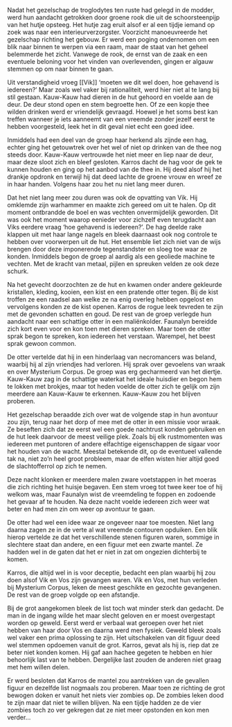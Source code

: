 Nadat het gezelschap de troglodytes ten ruste had gelegd in de modder, werd hun aandacht getrokken door groene rook die uit de schoorsteenpijp van het hutje opsteeg. Het hutje zag eruit alsof er al een tijdje iemand op zoek was naar een interieurverzorgster. Voorzicht manoeuvreerde het gezelschap richting het gebouw. Er werd een poging ondernomen om een blik naar binnen te werpen via een raam, maar de staat van het geheel belemmerde het zicht. Vanwege de rook, de ernst van de zaak en een eventuele beloning voor het vinden van overlevenden, gingen er algauw stemmen op om naar binnen te gaan.

Uit verstandigheid vroeg [[Vik]] ‘moeten we dit wel doen, hoe gehavend is iedereen?’ Maar zoals wel vaker bij rationaliteit, werd hier niet al te lang bij stil gestaan. Kauw-Kauw had dieren in de hut gehoord en voelde aan de deur. De deur stond open en stem begroette hen. Of ze een kopje thee wilden drinken werd er vriendelijk gevraagd. Hoewel je het soms best kan treffen wanneer je iets aanneemt van een vreemde zonder jezelf eerst te hebben voorgesteld, leek het in dit geval niet echt een goed idee.

Inmiddels had een deel van de groep haar herkend als zijnde een hag, echter ging het getouwtrek over het wel of niet op drinken van de thee nog steeds door. Kauw-Kauw vertrouwde het niet meer en liep naar de deur, maar deze sloot zich en bleef gesloten. Karros dacht de hag voor de gek te kunnen houden en ging op het aanbod van de thee in. Hij deed alsof hij het drankje opdronk en terwijl hij dat deed lachte de groene vrouw en wreef ze in haar handen. Volgens haar zou het nu niet lang meer duren.

Dat het niet lang meer zou duren was ook de opvatting van Vik. Hij omklemde zijn warhammer en maakte zich gereed om uit te halen. Op dit moment ontbrandde de boel en was vechten onvermijdelijk geworden. Dit was ook het moment waarop eenieder voor zichzelf even terugdacht aan Viks eerdere vraag ‘hoe gehavend is iedereen?’. De hag deelde rake klappen uit met haar lange nagels en bleek daarnaast ook nog controle te hebben over voorwerpen uit de hut. Het ensemble liet zich niet van de wijs brengen door deze imponerende tegenstandster en sloeg toe waar ze konden. Inmiddels begon de groep al aardig als een geoliede machine te vechten. Met de kracht van metaal, pijlen en spreuken velden ze ook deze schurk.

Na het gevecht doorzochten ze de hut en kwamen onder andere gekleurde kristallen, kleding, kooien, een kist en een pratende otter tegen. Bij de kist troffen ze een raadsel aan welke ze na enig overleg hebben opgelost en vervolgens konden ze de kist openen. Karros de rogue leek tevreden te zijn met de gevonden schatten en goud. De rest van de groep verlegde hun aandacht naar een schattige otter in een maliënkolder. Faunalyn bereidde zich kort even voor en kon toen met dieren spreken. Maar toen de otter sprak begon te spreken, kon iedereen het verstaan. Warempel, het beest sprak gewoon common.

De otter vertelde dat hij in een hinderlaag van necromancers was beland, waarbij hij al zijn vriendjes had verloren. Hij sprak over gevoelens van wraak en over Mysterium Corpus. De groep was erg gecharmeerd van het diertje. Kauw-Kauw zag in de schattige waterkat het ideale huisdier en begon hem te lokken met brokjes, maar tot heden voelde de otter zich te gelijk om zijn meerdere aan Kauw-Kauw te erkennen. Kauw-Kauw zou het blijven proberen.

Het gezelschap beraadde zich over wat de volgende stap in hun avontuur zou zijn, terug naar het dorp of mee met de otter in een missie voor wraak. Ze beseften zich dat ze eerst wel een goede nachtrust konden gebruiken en de hut leek daarvoor de meest veilige plek. Zoals bij elk rustmomenten was iedereen met puntoren of andere elfachtige eigenschappen de sigaar voor het houden van de wacht. Meestal betekende dit, op de eventueel vallende tak na, niet zo’n heel groot probleem, maar de elfen wisten hier altijd goed de slachtofferrol op zich te nemen. 

Deze nacht klonken er meerdere malen zware voetstappen in het moeras die zich richting het huisje begaven. Een stem vroeg tot twee keer toe of hij welkom was, maar Faunalyn wist de vreemdeling te foppen en zodoende het gevaar af te houden. Na deze nacht voelde iedereen zich weer wat beter en had men zin om weer op avontuur te gaan.

De otter had wel een idee waar ze ongeveer naar toe moesten. Niet lang daarna zagen ze in de verte al wat vreemde contouren opduiken. Een blik hierop vertelde ze dat het verschillende stenen figuren waren, sommige in slechtere staat dan andere, en een figuur met een zwarte mantel. Ze hadden wel in de gaten dat het er niet in zat om ongezien dichterbij te komen.

Karros, die altijd wel in is voor deceptie, bedacht een plan waarbij hij zou doen alsof Vik en Vos zijn gevangen waren. Vik en Vos, met hun verleden bij Mysterium Corpus, leken de meest geschikte en gezochte gevangenen. De rest van de groep volgde op een afstandje. 

Bij de grot aangekomen bleek de list toch wat minder sterk dan gedacht. De man in de ingang wilde het maar slecht geloven en er moest overgestapt worden op geweld. Eerst werd er verbaal wat geroepen over het niet hebben van haar door Vos en daarna werd men fysiek. Geweld bleek zoals wel vaker een prima oplossing te zijn. Het uitschakelen van dit figuur deed wel stemmen opdoemen vanuit de grot. Karros, gevat als hij is, riep dat ze beter niet konden komen. Hij gaf aan hachee gegeten te hebben en hier behoorlijk last van te hebben. Dergelijke last zouden de anderen niet graag met hem willen delen.

Er werd besloten dat Karros de mantel zou aantrekken van de gevallen figuur en dezelfde list nogmaals zou proberen. Maar toen ze richting de grot bewogen doken er vanuit het niets vier zombies op. De zombies leken dood te zijn maar dat niet te willen blijven. Na een tijdje hadden ze de vier zombies toch zo ver gekregen dat ze niet meer opstonden en kon men verder…

